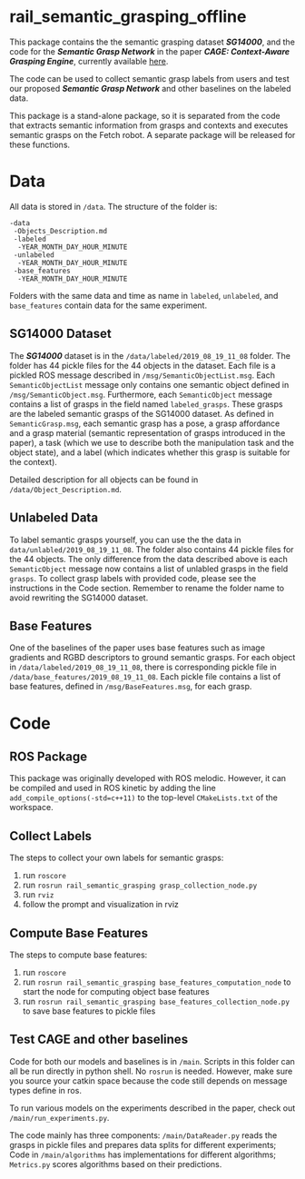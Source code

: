 # rail_semantic_grasping_offline

This package contains the the semantic grasping dataset **_SG14000_**, and the code for the **_Semantic Grasp Network_** 
in the paper **_CAGE: Context-Aware Grasping Engine_**, currently available [here](https://arxiv.org/abs/1909.11142). 

The code can be used to collect semantic grasp labels from users and test our proposed **_Semantic Grasp Network_** 
and other baselines on the labeled data. 

This package is a stand-alone package, so it is separated from the code that extracts semantic information from grasps 
and contexts and executes semantic grasps on the Fetch robot. A separate package will be released for these
functions.

# Data
All data is stored in `/data`. The structure of the folder is:
```text
-data
 -Objects_Description.md
 -labeled
  -YEAR_MONTH_DAY_HOUR_MINUTE
 -unlabeled
  -YEAR_MONTH_DAY_HOUR_MINUTE
 -base_features
  -YEAR_MONTH_DAY_HOUR_MINUTE
```
Folders with the same data and time as name in `labeled`, `unlabeled`, and `base_features` contain data for the same 
experiment. 

## SG14000 Dataset
The **_SG14000_** dataset is in the `/data/labeled/2019_08_19_11_08` folder. The folder has 44 pickle files for the 44 objects in
the dataset. Each file is a pickled ROS message described in `/msg/SemanticObjectList.msg`.
Each `SemanticObjectList` message only contains one semantic object defined in `/msg/SemanticObject.msg`. Furthermore, each 
`SemanticObject` message contains a list of grasps in the field named `labeled_grasps`. These grasps are the labeled 
semantic grasps of the SG14000 dataset. As defined in `SemanticGrasp.msg`, each semantic grasp has a pose, a grasp 
affordance and a grasp material (semantic representation of grasps introduced in the paper), a task (which we use to 
describe both the manipulation task and the object state), and a label (which indicates whether this grasp is suitable 
for the context). 

Detailed description for all objects can be found in `/data/Object_Description.md`.

## Unlabeled Data
To label semantic grasps yourself, you can use the the data in `data/unlabled/2019_08_19_11_08`. The folder also 
contains 44 pickle files for the 44 objects. The only difference from the data described above is each 
`SemanticObject` message now contains a list of unlabled grasps in the field `grasps`. To collect grasp labels with
provided code, please see the instructions in the Code section. Remember to rename the folder name to avoid rewriting
the SG14000 dataset.

## Base Features
One of the baselines of the paper uses base features such as image gradients and RGBD descriptors to ground semantic 
grasps. For each object in `/data/labeled/2019_08_19_11_08`, there is corresponding pickle file in 
`/data/base_features/2019_08_19_11_08`. Each pickle file contains a list of base features, defined in 
`/msg/BaseFeatures.msg`, for each grasp. 

# Code

## ROS Package
This package was originally developed with ROS melodic. However, it can be compiled and used in ROS kinetic 
by adding the line `add_compile_options(-std=c++11)` to the top-level `CMakeLists.txt` of the workspace.

## Collect Labels
The steps to collect your own labels for semantic grasps:
1. run `roscore`
2. run `rosrun rail_semantic_grasping grasp_collection_node.py`
3. run `rviz`
4. follow the prompt and visualization in rviz

## Compute Base Features
The steps to compute base features:
1. run `roscore`
2. run `rosrun rail_semantic_grasping base_features_computation_node` to start the node for computing object base features
3. run `rosrun rail_semantic_grasping base_features_collection_node.py` to save base features to pickle files

## Test CAGE and other baselines
Code for both our models and baselines is in `/main`. Scripts in this folder can all be run directly in python shell. 
No `rosrun` is needed. However, make sure you source your catkin space because the code still depends on message types
define in ros. 

To run various models on the experiments described in the paper, check out `/main/run_experiments.py`. 
 
The code mainly has three components:
`/main/DataReader.py` reads the grasps in pickle files and prepares data splits for different experiments; Code in 
`/main/algorithms` has implementations for different algorithms; `Metrics.py` scores algorithms based on their predictions.  